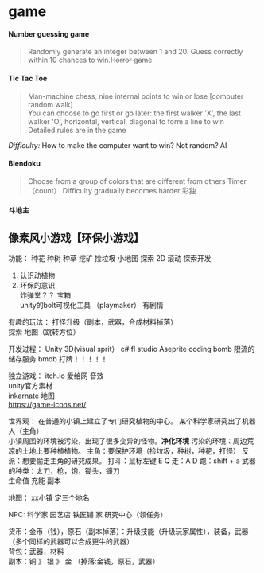 # game  
#### Number guessing game  
> Randomly generate an integer between 1 and 20. Guess correctly within 10 chances to win.~~Horror game~~    
 
#### Tic Tac Toe 
> Man-machine chess, nine internal points to win or lose [computer random walk]  
> You can choose to go first or go later: the first walker 'X', the last walker 'O', horizontal, vertical, diagonal to form a line to win  
> Detailed rules are in the game  

*Difficulty:* How to make the computer want to win? Not random? AI

#### Blendoku
> Choose from a group of colors that are different from others
> Timer（count）
> Difficulty gradually becomes harder
> 彩独


#### 斗地主 




## 像素风小游戏【环保小游戏】   
功能： 种花 种树 种草 挖矿  捡垃圾 小地图 探索 
2D 滚动 探索开发  
1. 认识动植物  
2. 环保的意识  
炸弹堂？？
宝箱   
unity的bolt可视化工具 （playmaker） 
有剧情  

有趣的玩法：
打怪升级（副本，武器，合成材料掉落）  
探索 地图（跳转方位）


开发过程：
Unity 3D(visual sprit）
c#
fl studio
Aseprite
coding
bomb 限流的储存服务 bmob
打牌！！！！！

独立游戏：
itch.io
爱给网 音效  
unity官方素材  
inkarnate 地图  
https://game-icons.net/

世界观：
在普通的小镇上建立了专门研究植物的中心。
某个科学家研究出了机器人（主角）  
小镇周围的环境被污染，出现了很多变异的怪物。**净化环境**
污染的环境：周边荒凉的土地上要种植植物。
主角：要保护环境（捡垃圾，种树，种花，打怪）
反派：想要偷走主角的研究成果。
打斗：鼠标左键 E Q
走：A D
跑：shift + a
武器的种类：太刀，枪，炮，锄头，镰刀  
生命值
充能
副本

地图：
xx小镇
定三个地名

NPC:
科学家
园艺店
铁匠铺
家
研究中心（领任务）



货币：金币（钱），原石（副本掉落）：升级技能（升级玩家属性），装备，武器（多个同样的武器可以合成更牛的武器）  
背包：武器，材料  
副本：铜 》 银 》 金 （掉落:金钱，原石，武器）  


